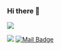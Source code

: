 ### Hi there 👋

<p align="left"> <img src="https://komarev.com/ghpvc/?username=EmineCerit" /> </p>

[![](https://img.shields.io/badge/linkedin-%230077B5.svg?&style=for-the-badge&logo=linkedin&logoColor=white)](https://www.linkedin.com/in//emine-cerit)
[![Mail Badge](https://img.shields.io/badge/emncerit@gmail.com-c14438?style=for-the-badge&logo=Gmail&logoColor=white&link=mailto:emncerit@gmail.com)](mailto:emncerit@gmail.com)

